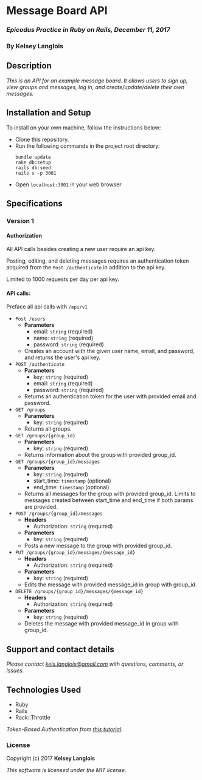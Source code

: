 # Message Board API

### _Epicodus Practice in Ruby on Rails, December 11, 2017_

### By Kelsey Langlois

## Description

_This is an API for an example message board. It allows users to sign up, view groups and messages, log in, and create/update/delete their own messages._

## Installation and Setup

To install on your own machine, follow the instructions below:

* Clone this repository.
* Run the following commands in the project root directory:
  ```
  bundle update
  rake db:setup
  rails db:seed
  rails s -p 3001
  ```
* Open ```localhost:3001``` in your web browser

## Specifications

### Version 1

#### Authorization

All API calls besides creating a new user require an api key.

Posting, editing, and deleting messages requires an authentication token acquired from the ```Post /authenticate``` in addition to the api key.

Limited to 1000 requests per day per api key.

#### API calls:

Preface all api calls with ```/api/v1```
* ```Post /users```
  * **Parameters**
    * email: ```string``` (required)
    * name: ```string``` (required)
    * password: ```string``` (required)
  * Creates an account with the given user name, email, and password, and returns the user's api key.
* ```POST /authenticate```
  * **Parameters**
    * key: ```string``` (required)
    * email: ```string``` (required)
    * password: ```string``` (required)
  * Returns an authentication token for the user with provided email and password.
* ```GET /groups```
  * **Parameters**
    * key: ```string``` (required)
  * Returns all groups.
* ```GET /groups/{group_id}```
  * **Parameters**
    * key: ```string``` (required)
  * Returns information about the group with provided group_id.
* ```GET /groups/{group_id}/messages```
  * **Parameters**
    * key: ```string``` (required)
    * start_time: ```timestamp``` (optional)
    * end_time: ```timestamp``` (optional)
  * Returns all messages for the group with provided group_id. Limits to messages created between start_time and end_time if both params are provided.
* ```POST /groups/{group_id}/messages```
  * **Headers**
    * Authorization: ```string``` (required)
  * **Parameters**
    * key: ```string``` (required)
  * Posts a new message to the group with provided group_id.
* ```PUT /groups/{group_id}/messages/{message_id}```
  * **Headers**
    * Authorization: ```string``` (required)
  * **Parameters**
    * key: ```string``` (required)
  * Edits the message with provided message_id in group with group_id.
* ```DELETE /groups/{group_id}/messages/{message_id}```
  * **Headers**
    * Authorization: ```string``` (required)
  * **Parameters**
    * key: ```string``` (required)
  * Deletes the message with provided message_id in group with group_id.

## Support and contact details

_Please contact [kels.langlois@gmail.com](mailto:kels.langlois@gmail.com) with questions, comments, or issues._

## Technologies Used

* Ruby
* Rails
* Rack::Throttle

_Token-Based Authentication from [this tutorial](https://www.pluralsight.com/guides/ruby-ruby-on-rails/token-based-authentication-with-ruby-on-rails-5-api)._

### License

Copyright (c) 2017 **Kelsey Langlois**

*This software is licensed under the MIT license.*
